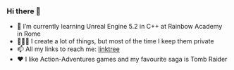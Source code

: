 <!--
This `README.md` appears on my GitHub profile.
--->

### Hi there 👋

- 🌈 I’m currently learning Unreal Engine 5.2 in C++ at Rainbow Academy in Rome
- 🧑🏻‍💻 I create a lot of things, but most of the time I keep them private
- 📫 All my links to reach me: [linktree](https://linktr.ee/fabio_pitt)
- ❤️ I like Action-Adventures games and my favourite saga is Tomb Raider
